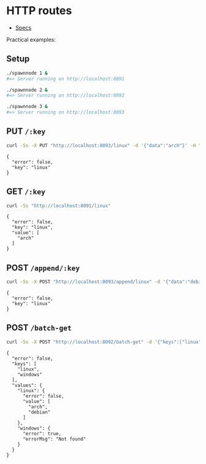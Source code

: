 # HTTP routes

- [Specs](openapi.yaml)

Practical examples:

## Setup

```sh
./spawnnode 1 &
#=> Server running on http://localhost:8091

./spawnnode 2 &
#=> Server running on http://localhost:8092

./spawnnode 3 &
#=> Server running on http://localhost:8093
```

## PUT `/:key`

```sh
curl -Ss -X PUT "http://localhost:8093/linux" -d '{"data":"arch"}' -H "Content-Type: application/json"
```

```
{
  "error": false,
  "key": "linux"
}
```

## GET `/:key`

```sh
curl -Ss "http://localhost:8091/linux"
```

```
{
  "error": false,
  "key": "linux",
  "value": [
    "arch"
  ]
}
```

## POST `/append/:key`

```sh
curl -Ss -X POST "http://localhost:8093/append/linux" -d '{"data":"debian"}' -H "Content-Type: application/json"
```

```
{
  "error": false,
  "key": "linux"
}
```

## POST `/batch-get`

```sh
curl -Ss -X POST "http://localhost:8092/batch-get" -d '{"keys":["linux","windows"]}' -H "Content-Type: application/json"
```

```
{
  "error": false,
  "keys": [
    "linux",
    "windows"
  ],
  "values": {
    "linux": {
      "error": false,
      "value": [
        "arch",
        "debian"
      ]
    },
    "windows": {
      "error": true,
      "errorMsg": "Not found"
    }
  }
}
```
